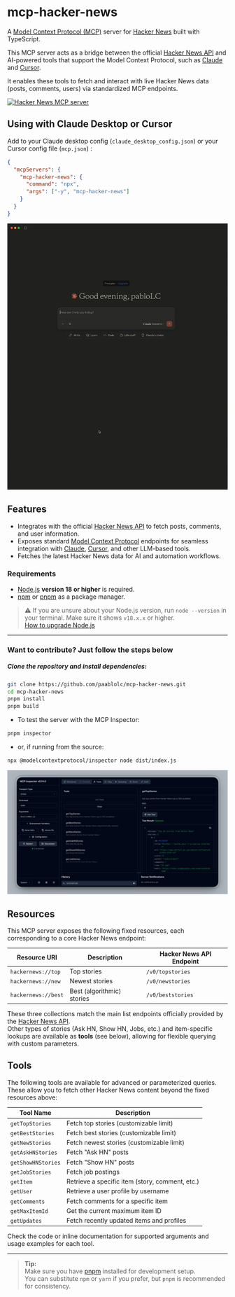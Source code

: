 # mcp-hacker-news

A [Model Context Protocol (MCP)](https://github.com/modelcontextprotocol/spec) server for [Hacker News](https://news.ycombinator.com/) built with TypeScript.

This MCP server acts as a bridge between the official [Hacker News API](https://github.com/HackerNews/API) and AI-powered tools that support the Model Context Protocol, such as [Claude](https://claude.ai/) and [Cursor](https://www.cursor.so/).  

It enables these tools to fetch and interact with live Hacker News data (posts, comments, users) via standardized MCP endpoints.

<a href="https://glama.ai/mcp/servers/@paabloLC/mcp-hacker-news">
  <img width="380" height="200" src="https://glama.ai/mcp/servers/@paabloLC/mcp-hacker-news/badge" alt="Hacker News MCP server" />
</a>

## Using with Claude Desktop or Cursor

Add to your Claude desktop config (`claude_desktop_config.json`) or your Cursor config file (`mcp.json`) :

```json
{
  "mcpServers": {
    "mcp-hacker-news": {
      "command": "npx",
      "args": ["-y", "mcp-hacker-news"]
    }
  }
}
```

![Demo: Claude using MCP Hacker News](https://raw.githubusercontent.com/paabloLC/mcp-hacker-news/main/assets/mcp-hacker-news-demo.gif)

## Features

- Integrates with the official [Hacker News API](https://github.com/HackerNews/API) to fetch posts, comments, and user information.
- Exposes standard [Model Context Protocol](https://github.com/modelcontextprotocol/spec) endpoints for seamless integration with [Claude](https://claude.ai/), [Cursor](https://www.cursor.so/), and other LLM-based tools.
- Fetches the latest Hacker News data for AI and automation workflows.

### Requirements

- [Node.js](https://nodejs.org/) **version 18 or higher** is required.
- [npm](https://www.npmjs.com/) or [pnpm](https://pnpm.io/) as a package manager.

> ⚠️ If you are unsure about your Node.js version, run `node --version` in your terminal.
> Make sure it shows `v18.x.x` or higher.  
> [How to upgrade Node.js](https://nodejs.org/en/download/)

---

### Want to contribute? Just follow the steps below

##### Clone the repository and install dependencies:

```bash
git clone https://github.com/paablolc/mcp-hacker-news.git
cd mcp-hacker-news
pnpm install
pnpm build
```

- To test the server with the MCP Inspector:

```bash
pnpm inspector
```
- or, if running from the source:
```bash
npx @modelcontextprotocol/inspector node dist/index.js
```
![mcp-inspector](https://raw.githubusercontent.com/paabloLC/mcp-hacker-news/main/assets/mcp-hacker-news-inspector.png)

## Resources

This MCP server exposes the following fixed resources, each corresponding to a core Hacker News endpoint:

| Resource URI        | Description                | Hacker News API Endpoint |
| ------------------- | -------------------------- | ------------------------ |
| `hackernews://top`  | Top stories                | `/v0/topstories`         |
| `hackernews://new`  | Newest stories             | `/v0/newstories`         |
| `hackernews://best` | Best (algorithmic) stories | `/v0/beststories`        |

These three collections match the main list endpoints officially provided by the [Hacker News API](https://github.com/HackerNews/API).  
Other types of stories (Ask HN, Show HN, Jobs, etc.) and item-specific lookups are available as **tools** (see below), allowing for flexible querying with custom parameters.

## Tools

The following tools are available for advanced or parameterized queries. These allow you to fetch other Hacker News content beyond the fixed resources above:

| Tool Name          | Description                                     |
| ------------------ | ----------------------------------------------- |
| `getTopStories`    | Fetch top stories (customizable limit)          |
| `getBestStories`   | Fetch best stories (customizable limit)         |
| `getNewStories`    | Fetch newest stories (customizable limit)       |
| `getAskHNStories`  | Fetch "Ask HN" posts                            |
| `getShowHNStories` | Fetch "Show HN" posts                           |
| `getJobStories`    | Fetch job postings                              |
| `getItem`          | Retrieve a specific item (story, comment, etc.) |
| `getUser`          | Retrieve a user profile by username             |
| `getComments`      | Fetch comments for a specific item              |
| `getMaxItemId`     | Get the current maximum item ID                 |
| `getUpdates`       | Fetch recently updated items and profiles       |

Check the code or inline documentation for supported arguments and usage examples for each tool.

---

> **Tip:**  
> Make sure you have [pnpm](https://pnpm.io/) installed for development setup.  
> You can substitute `npm` or `yarn` if you prefer, but `pnpm` is recommended for consistency.
